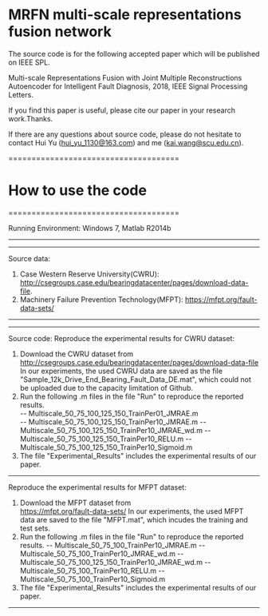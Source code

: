 # MRFN multi-scale representations fusion network
The source code is for the following accepted paper which will be published on IEEE SPL. 

Multi-scale Representations Fusion with Joint Multiple Reconstructions Autoencoder for Intelligent Fault Diagnosis, 2018, IEEE Signal Processing Letters.

If you find this paper is useful, please cite our paper in your research work.Thanks.

If there are any questions about source code, please do not hesitate to contact Hui Yu (hui_yu_1130@163.com) and me (kai.wang@scu.edu.cn).


=====================================
# How to use the code                                    
=====================================

Running Environment: Windows 7, Matlab R2014b

-----------------------------------------------------
-----------------------------------------------------
Source data: 
1. Case Western Reserve University(CWRU):
   http://csegroups.case.edu/bearingdatacenter/pages/download-data-file.
2. Machinery Failure Prevention Technology(MFPT):
   https://mfpt.org/fault-data-sets/

-----------------------------------------------------
-----------------------------------------------------
Source code:
Reproduce the experimental results for CWRU dataset:
1. Download the CWRU dataset from    
   http://csegroups.case.edu/bearingdatacenter/pages/download-data-file
   In our experiments, the used CWRU data are saved as the file "Sample_12k_Drive_End_Bearing_Fault_Data_DE.mat", which could not be uploaded due to the capacity limitation of Github. 
2. Run the following .m files in the file "Run" to reproduce the reported results. <br>
         -- Multiscale_50_75_100_125_150_TrainPer01_JMRAE.m <br>
         -- Multiscale_50_75_100_125_150_TrainPer10_JMRAE.m
         -- Multiscale_50_75_100_125_150_TrainPer10_JMRAE_wd.m
         -- Multiscale_50_75_100_125_150_TrainPer10_RELU.m
         -- Multiscale_50_75_100_125_150_TrainPer10_Sigmoid.m
3. The file "Experimental_Results" includes the experimental results of our paper.
-----------------------------------------------------

Reproduce the experimental results for MFPT dataset:
1. Download the MFPT dataset from    
   https://mfpt.org/fault-data-sets/
   In our experiments, the used MFPT data are saved to the file "MFPT.mat", which incudes the training and test sets. 
2. Run the following .m files in the file "Run" to reproduce the reported results.
         -- Multiscale_50_75_100_TrainPer10_JMRAE.m 
         -- Multiscale_50_75_100_TrainPer10_JMRAE_wd.m
         -- Multiscale_50_75_100_125_150_TrainPer10_JMRAE_wd.m
         -- Multiscale_50_75_100_TrainPer10_RELU.m
         -- Multiscale_50_75_100_TrainPer10_Sigmoid.m
3. The file "Experimental_Results" includes the experimental results of our paper.
-----------------------------------------------------
